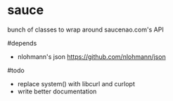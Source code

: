 # sauce
bunch of classes to wrap around saucenao.com's API

#depends
- nlohmann's json https://github.com/nlohmann/json

#todo
- replace system() with libcurl and curlopt
- write better documentation
